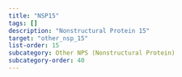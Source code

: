 ```yaml
---
title: "NSP15"
tags: []
description: "Nonstructural Protein 15"
target: "other_nsp_15"
list-order: 15
subcategory: Other NPS (Nonstructural Protein)
subcategory-order: 40
---
```


